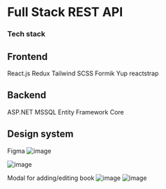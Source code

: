 # Full Stack REST API

### Tech stack

## Frontend
React.js
Redux
Tailwind
SCSS
Formik
Yup
reactstrap

## Backend
ASP.NET
MSSQL
Entity Framework Core

## Design system
Figma
![image](https://user-images.githubusercontent.com/70579640/145084733-2c969b93-bf80-4c80-b87f-9644243b9395.png)

![image](https://user-images.githubusercontent.com/70579640/145090741-1a67bfc2-c65c-4b19-be49-19a60fe15145.png)

Modal for adding/editing book
![image](https://user-images.githubusercontent.com/70579640/145084795-7e899030-8b5c-4dd5-8a15-993027a37ae2.png) ![image](https://user-images.githubusercontent.com/70579640/145084907-1ce1ba86-466b-4dbf-bf88-147830b11cc0.png)

